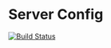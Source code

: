 # Server Config
[![Build Status](https://travis-ci.org/eliseomartelli/server-config.svg?branch=master)](https://travis-ci.org/eliseomartelli/server-config)
